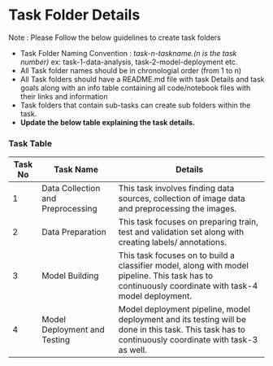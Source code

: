 # Task Folder Details

Note : Please Follow the below guidelines to create task folders
- Task Folder Naming Convention : _task-n-taskname.(n is the task number)_  ex: task-1-data-analysis, task-2-model-deployment etc.
- All Task folder names should be in chronologial order (from 1 to n)
- All Task folders should have a README.md file with task Details and task goals along with an info table containing all code/notebook files with their links and information
- Task folders that contain sub-tasks can create sub folders within the task.
- __Update the below table explaining the task details.__

### Task Table

| Task No| Task Name | Details |
|-|-|-|
|1|Data Collection and Preprocessing|This task involves finding data sources, collection of image data and preprocessing the images.|
|2|Data Preparation|This task focuses on preparing train, test and validation set along with creating labels/ annotations.|
|3|Model Building|This task focuses on to build a classifier model, along with model pipeline. This task has to continuously coordinate with task-4 model deployment.|
|4|Model Deployment and Testing|Model deployment pipeline, model deployment and its testing will be done in this task. This task has to continuously coordinate with task-3 as well.|
